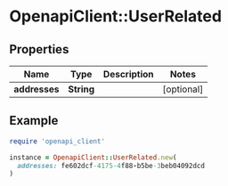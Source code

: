 # OpenapiClient::UserRelated

## Properties

| Name | Type | Description | Notes |
| ---- | ---- | ----------- | ----- |
| **addresses** | **String** |  | [optional] |

## Example

```ruby
require 'openapi_client'

instance = OpenapiClient::UserRelated.new(
  addresses: fe602dcf-4175-4f88-b5be-3beb04092dcd
)
```

